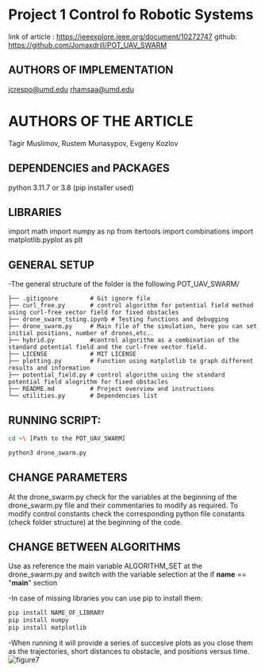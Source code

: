 # Project 1 Control fo Robotic Systems
link of article : https://ieeexplore.ieee.org/document/10272747
github: https://github.com/Jomaxdrill/POT_UAV_SWARM
## AUTHORS OF IMPLEMENTATION
jcrespo@umd.edu
rhamsaa@umd.edu

# AUTHORS OF THE ARTICLE
Tagir Muslimov, Rustem Munasypov, Evgeny Kozlov

## DEPENDENCIES and PACKAGES
python 3.11.7 or 3.8
(pip installer used)

## LIBRARIES
import math
import numpy as np
from itertools import combinations
import matplotlib.pyplot as plt

## GENERAL SETUP
-The general structure of the folder is the following
POT_UAV_SWARM/
```
├── .gitignore         # Git ignore file
├── curl_free.py       # control algorithm for potential field method using curl-free vector field for fixed obstacles
├── drone_swarm_tsting.ipynb # Testing functions and debugging
├── drone_swarm.py     # Main file of the simulation, here you can set initial positions, number of drones,etc..
├── hybrid.py          #control algorithm as a combination of the standard potential field and the curl-free vector field.
├── LICENSE            # MIT LICENSE
├── plotting.py        # Function using matplotlib to graph different results and information
├── potential_field.py # control algorithm using the standard potential field alogrithm for fixed obstacles
├── README.md          # Project overview and instructions
└── utilities.py       # Dependencies list
```
## RUNNING SCRIPT:
```sh
cd ~\ [Path to the POT_UAV_SWARM]
```

```sh
python3 drone_swarm.py
```

## CHANGE PARAMETERS

At the drone_swarm.py check for the variables at the beginning of the drone_swarm.py file and their commentaries to modify as required.
To modify control constants check the corresponding python file constants (check folder structure) at the beginning of the code.

## CHANGE BETWEEN ALGORITHMS

Use as reference the main variable ALGORITHM_SET at the drone_swarm.py and switch with the variable selection at the if __name__ == "__main__" section


-In case of missing libraries you can use pip to install them:
```sh
pip install NAME_OF_LIBRARY
pip install numpy
pip install matplotlib
```
-When running it will provide a series of succesive plots as you close them as the trajectories, short distances to obstacle, and positions versus time.
![figure7](https://github.com/user-attachments/assets/4f7efcbf-8532-4dd3-8c54-d09b690915f9)


